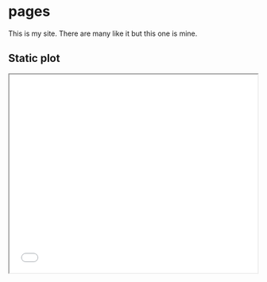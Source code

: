 <link rel="stylesheet" href="main.css">

# pages

This is my site. There are many like it but this one is mine.

## Static plot

<div class="iframe-container">
  <iframe src="iris.html" width=500 height=400></iframe>
</div>
